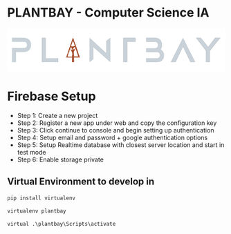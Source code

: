 # PLANTBAY - Computer Science IA
<img src="https://raw.githubusercontent.com/tanujdargan/plantbay/main/plantbay.png?token=GHSAT0AAAAAABSBHTQNIGKE6GMYIA27JW7KYR7HLUQ" align="center"/>

# Firebase Setup
- Step 1: Create a new project
- Step 2: Register a new app under web and copy the configuration key
- Step 3: Click continue to console and begin setting up authentication
- Step 4: Setup email and password + google authentication options
- Step 5: Setup Realtime database with closest server location and start in test mode
- Step 6: Enable storage private

## Virtual Environment to develop in
```
pip install virtualenv
```

```
virtualenv plantbay
```

```
virtual .\plantbay\Scripts\activate
```
